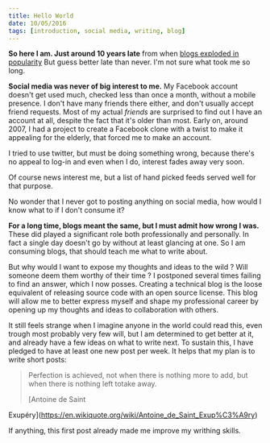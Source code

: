 ```yaml
---
title: Hello World
date: 10/05/2016
tags: [introduction, social media, writing, blog]
---
```


__So here I am. Just around 10 years late__ from when [blogs exploded in popularity](http://www.webdesignerdepot.com/2011/03/a-brief-history-of-blogging/)
But guess better late than never. 
I'm not sure what took me so long. 

__Social media was never of big interest to me.__
My Facebook account doesn't get used much, checked less than once a month, without a
mobile presence.
I don't have many friends there either, and don't usually accept friend requests. 
Most of my actual _friends_ are surprised to find out I have an account at all, despite the fact 
that it's older than most. 
Early on, around 2007,  I had a project to create a Facebook clone with a twist to make it
appealing for the elderly, that forced me to make an account.

I tried to use twitter, but must be doing something wrong, 
because there's no appeal to log-in and even when I do, interest fades away very soon. 

Of course news interest me, but a list of hand picked feeds served well for that purpose.

No wonder that I never got to posting anything on social media, how would I know what to
if I don't consume it? 

__For a long time, blogs meant the same, but I must admit how wrong I was.__ 
These did played a significant role both  professionally and personally.
In fact a single day doesn't go by without at least glancing at one.
So I am consuming blogs, that should teach me what to write about.

But why would I want to expose my thoughts and ideas to the wild ?
Will someone deem them worthy of their time ?
I postponed several times failing to find an answer, which I now posses.
Creating a technical blog is the loose equivalent of releasing source code with an open source
license. This blog will allow me to better express myself and shape my professional career
by opening up my thoughts and ideas to collaboration with others.

It still feels strange when I imagine anyone in the world could read this, even trough 
most probably very few will, but I am determined to get better at it, and already have a few ideas 
on what to write next. To sustain this, I have pledged to have at least one new post per week. 
It helps that my plan is to write short posts:

> Perfection is achieved, not when there is nothing more to add, but when there is nothing left totake away.
>  <footer>[Antoine de Saint
Exupéry](https://en.wikiquote.org/wiki/Antoine_de_Saint_Exup%C3%A9ry)</footer>


If anything, this first post already made me improve my writhing skills. 
